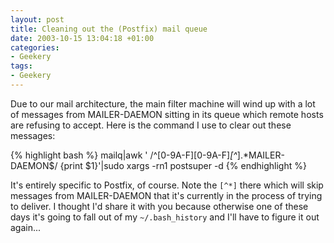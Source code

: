 ```yaml
---
layout: post
title: Cleaning out the (Postfix) mail queue
date: 2003-10-15 13:04:18 +01:00
categories:
- Geekery
tags:
- Geekery
---
```

<p>Due to our mail architecture, the main filter machine will wind up with a lot of messages from MAILER-DAEMON sitting in its queue which remote hosts are refusing to accept.  Here is the command I use to clear out these messages:</p>

{% highlight bash %}
mailq|awk ' /^[0-9A-F][0-9A-F]*[^*].*MAILER-DAEMON$/ {print $1}'|sudo xargs -rn1 postsuper -d
{% endhighlight %}

<p>It's entirely specific to Postfix, of course.  Note the <code>[^*]</code> there which will skip messages from MAILER-DAEMON that it's currently in the process of trying to deliver.  I thought I'd share it with you because otherwise one of these days it's going to fall out of my <code>~/.bash_history</code> and I'll have to figure it out again...</p>
